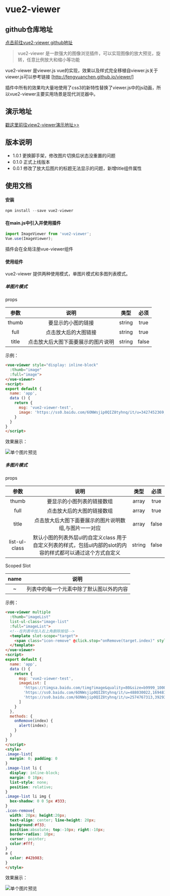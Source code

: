 # vue2-viewer
## github仓库地址

[点击前往vue2-viewer github地址](https://github.com/MarvenGong/vue2-viewer)

> vue2-viewer 是一款强大的图像浏览插件，可以实现图像的放大预览，旋转，任意比例放大和缩小等功能

vue2-viewer 是viewer.js vue的实现，效果以及样式完全移植自viewer.js关于viewer.js可以参考链接
[http://fengyuanchen.github.io/viewer/]

插件中所有的效果均大量地使用了css3的新特性替换了viewer.js中的js动画，所以vue2-viewer主要实用场景是现代浏览器中。

## 演示地址
[戳这里前往view2-viewer演示地址>>](https://marvengong.github.io/vue2-viewer/dist/)
## 版本说明
- 1.0.1 更换脚手架，修改图片切换后状态没重置的问题
- 0.1.0 正式上线版本
- 0.0.1 修改了放大后图片的标题无法显示的问题，新增title组件属性


## 使用文档
#### 安装
~~~javascript
npm install --save vue2-viewer
~~~
#### 在main.js中引入并使用插件
~~~javascript
import ImageViewer from 'vue2-viewer';
Vue.use(ImageViewer);
~~~
插件会在全局注册vue-viewer组件
#### 使用组件

vue2-viewer 提供两种使用模式，单图片模式和多图列表模式。

##### 单图片模式
props

参数 | 说明 | 类型 | 必须
:-: | :-: | :-: | :-:
thumb | 要显示的小图的链接 | string | true
full | 点击放大后的大图链接 | string | true
title | 点击放大后大图下面要展示的图片说明 | string | false

示例：
~~~html
<vue-viewer style="display: inline-block"
  :thumb="image"
  :full="image">
</vue-viewer>
<script>
export default {
  name: 'app',
  data () {
    return {
      msg: 'vue2-viewer-test',
      image: 'https://ss0.baidu.com/6ONWsjip0QIZ8tyhnq/it/u=3427452369,2586833644&fm=173&app=25&f=JPEG?w=580&h=347&s=908FF35A050626E2428C001E030090D6',
    }
  }
}
</script>
~~~
效果展示：

![单个图片预览](http://vue2-viewer.cn-bj.ufileos.com/vue2-viewer-single.gif)

##### 多图片模式
props

参数 | 说明 | 类型 | 必须
:-: | :-: | :-: | :-:
thumb | 要显示的小图列表的链接数组 | array | true
full | 点击放大后的大图的链接数组 | array | true
title | 点击放大后大图下面要展示的图片说明数组,与图片一一对应 | array | false
list-ul-class | 默认小图的列表外层ul的自定义class 用于自定义列表的样式，包括ul内部的slot的内容的样式都可以通过这个方式自定义 | string | false

Scoped Slot

name | 说明 
:-: | :-: 
~ | 列表中的每一个元素中除了默认图以外的内容 
  
示例：
~~~html
<vue-viewer multiple
  :thumb="imageList"
  list-ul-class="image-list"
  :full="imageList">
  <!--在列表中加入右上角删除按钮-->
  <template slot-scope="target">
    <span class="icon-remove" @click.stop="onRemove(target.index)" style="">&times;</span>
  </template>
</vue-viewer>
<script>
export default {
  name: 'app',
  data () {
    return {
      msg: 'vue2-viewer-test',
      imageList: [
        'https://timgsa.baidu.com/timg?image&quality=80&size=b9999_10000&sec=1550224739247&di=512032866bea6329b1e46c735d50ac8b&imgtype=0&src=http%3A%2F%2Fimglf2.ph.126.net%2FdHH6OM2rD8JucPGAotUfag%3D%3D%2F6608219914074710297.jpg',
        'https://ss0.baidu.com/6ONWsjip0QIZ8tyhnq/it/u=488030022,1694816207&fm=173&app=25&f=JPEG?w=580&h=347&s=A08FB35A5E0616C664F5631C030010D6',
        'https://ss0.baidu.com/6ONWsjip0QIZ8tyhnq/it/u=2574767313,3929397124&fm=173&app=25&f=JPEG?w=580&h=868&s=B784EEA3460236E17A1F137F0300A058'
      ]
    }
  },
  methods: {
    onRemove(index) {
      alert(index);
    }
  }
}
</script>
<style>
.image-list{
  margin: 0; padding: 0
}
.image-list li {
  display: inline-block;
  margin: 0 10px;
  list-style: none;
  position: relative;
}
.image-list li img {
  box-shadow: 0 0 5px #333;
}
.icon-remove{
  width: 20px; height:20px; 
  text-align: center; line-height: 20px;
  background:#f33; 
  position:absolute; top:-10px; right:-10px;
  border-radius: 10px;
  cursor: pointer;
  color:#fff;
}
a {
  color: #42b983;
}
</style>
~~~

效果展示：

![单个图片预览](http://vue2-viewer.cn-bj.ufileos.com/vue2-viewer-multi.gif)


